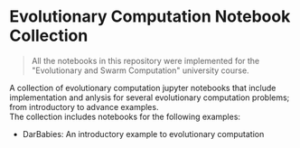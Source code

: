 # Evolutionary Computation Notebook Collection
> All the notebooks in this repository were implemented for the "Evolutionary and Swarm Computation" university course.

A collection of evolutionary computation jupyter notebooks that include implementation and anlysis for several evolutionary computation problems; from introductory to advance examples.  
The collection includes notebooks for the following examples:
- DarBabies: An introductory example to evolutionary computation
